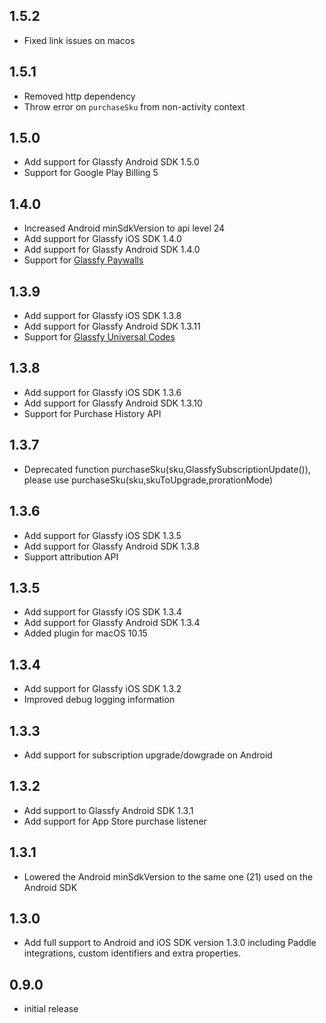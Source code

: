 ## 1.5.2
- Fixed link issues on macos
## 1.5.1
- Removed http dependency
- Throw error on `purchaseSku` from non-activity context
## 1.5.0
- Add support for Glassfy Android SDK 1.5.0
- Support for Google Play Billing 5
## 1.4.0
- Increased Android minSdkVersion to api level 24
- Add support for Glassfy iOS SDK 1.4.0
- Add support for Glassfy Android SDK 1.4.0
- Support for [Glassfy Paywalls](https://docs.glassfy.io/docs/paywall-quick-start)
## 1.3.9
- Add support for Glassfy iOS SDK 1.3.8
- Add support for Glassfy Android SDK 1.3.11
- Support for [Glassfy Universal Codes](https://docs.glassfy.io/docs/universal-codes)
## 1.3.8
- Add support for Glassfy iOS SDK 1.3.6
- Add support for Glassfy Android SDK 1.3.10
- Support for Purchase History API
## 1.3.7
- Deprecated function purchaseSku(sku,GlassfySubscriptionUpdate()), please use purchaseSku(sku,skuToUpgrade,prorationMode)
## 1.3.6
- Add support for Glassfy iOS SDK 1.3.5
- Add support for Glassfy Android SDK 1.3.8
- Support attribution API
## 1.3.5
- Add support for Glassfy iOS SDK 1.3.4
- Add support for Glassfy Android SDK 1.3.4
- Added plugin for macOS 10.15
## 1.3.4
- Add support for Glassfy iOS SDK 1.3.2
- Improved debug logging information
## 1.3.3
- Add support for subscription upgrade/dowgrade on Android
## 1.3.2
- Add support to Glassfy Android SDK 1.3.1
- Add support for App Store purchase listener
## 1.3.1
- Lowered the Android minSdkVersion to the same one (21) used on the Android SDK
## 1.3.0
- Add full support to Android and iOS SDK version 1.3.0 including Paddle integrations, custom identifiers and extra properties.
## 0.9.0
- initial release